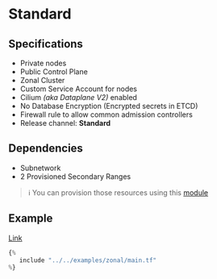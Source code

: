 # Standard

## Specifications

- Private nodes
- Public Control Plane
- Zonal Cluster
- Custom Service Account for nodes
- Cilium *(aka Dataplane V2)* enabled
- No Database Encryption (Encrypted secrets in ETCD)
- Firewall rule to allow common admission controllers
- Release channel: **Standard**

## Dependencies

- Subnetwork
- 2 Provisioned Secondary Ranges

> :information_source: You can provision those resources using this [module](https://library.padok.cloud/catalog/default/component/terraform-google-network)

## Example

[Link](../../examples/zonal/main.tf)

```terraform
{%
   include "../../examples/zonal/main.tf"
%}
```
